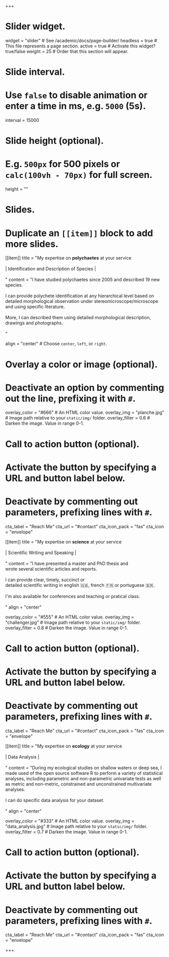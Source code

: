 +++
# Slider widget.
widget = "slider"  # See /academic/docs/page-builder/
headless = true  # This file represents a page section.
active = true  # Activate this widget? true/false
weight = 25  # Order that this section will appear.

# Slide interval.
# Use `false` to disable animation or enter a time in ms, e.g. `5000` (5s).
interval = 15000

# Slide height (optional).
# E.g. `500px` for 500 pixels or `calc(100vh - 70px)` for full screen.
height = ""

# Slides.
# Duplicate an `[[item]]` block to add more slides.
[[item]]
  title = "My expertise on <b>polychaetes</b> at your service<br> <br>| Identification and Description of Species |<br><br>"
  content = "I have studied polychaetes since 2005 and described 19 new species.<br><br> I can provide polychete identification at any hierarchical level based on detailed morphological observation under stereomicroscope/microscope and using specific literature. <br><br> More, I can described them using detailed morphological description, drawings and photographs.<br><br>  "
  
  align = "center"  # Choose `center`, `left`, or `right`.

  # Overlay a color or image (optional).
  #   Deactivate an option by commenting out the line, prefixing it with `#`.
  overlay_color = "#666"  # An HTML color value.
  overlay_img = "planche.jpg"  # Image path relative to your `static/img/` folder.
  overlay_filter = 0.6    # Darken the image. Value in range 0-1.

  # Call to action button (optional).
  #   Activate the button by specifying a URL and button label below.
  #   Deactivate by commenting out parameters, prefixing lines with `#`.
  cta_label = "Reach Me"
  cta_url = "#contact"
  cta_icon_pack = "fas"
  cta_icon = "envelope"

[[item]]
  title = "My expertise on <b>science</b> at your service <br><br>| Scientific Writing and Speaking |<br><br>"
  content = "I have presented a master and PhD thesis and<br> wrote several scientific articles and reports.<br><br> I can provide clear, timely, succinct or<br> detailed scientific writing in english :uk:, french :fr: or portuguese :brazil:. <br><br> I'm also available for conferences and teaching or pratical class. <br><br>"
  align = "center"

  overlay_color = "#555"  # An HTML color value.
  overlay_img = "challenger.jpg"  # Image path relative to your `static/img/` folder.
  overlay_filter = 0.8 # Darken the image. Value in range 0-1.

  # Call to action button (optional).
  #   Activate the button by specifying a URL and button label below.
  #   Deactivate by commenting out parameters, prefixing lines with `#`.
  cta_label = "Reach Me"
  cta_url = "#contact"
  cta_icon_pack = "fas"
  cta_icon = "envelope"

[[item]]
  title = "My expertise on <b>ecology</b> at your service <br><br>| Data Analysis |<br><br>"
  content = "During my ecological studies on shallow waters or deep sea, I made used of the open source software R to perform a variety of statistical analyses, including parametric and non-parametric univariate tests as well as metric and non-metric, constrained and unconstrained multivariate analyses. <br><br> I can do specific data analysis for your dataset.<br><br> "
  align = "center"

  overlay_color = "#333"  # An HTML color value.
  overlay_img = "data_analysis.jpg"  # Image path relative to your `static/img/` folder.
  overlay_filter = 0.7  # Darken the image. Value in range 0-1.
  
  # Call to action button (optional).
  #   Activate the button by specifying a URL and button label below.
  #   Deactivate by commenting out parameters, prefixing lines with `#`.
  cta_label = "Reach Me"
  cta_url = "#contact"
  cta_icon_pack = "fas"
  cta_icon = "envelope"
  
  
+++
